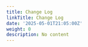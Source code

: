 ```yaml
---
title: Change Log
linkTitle: Change Log
date: '2025-05-01T21:05:00Z'
weight: 0
description: No content
---
```




